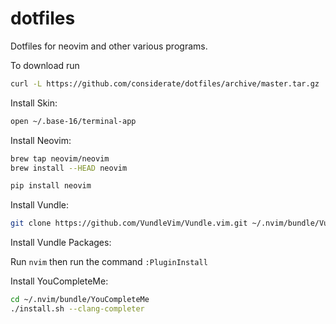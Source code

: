 # dotfiles
Dotfiles for neovim and other various programs.

To download run

```bash
curl -L https://github.com/considerate/dotfiles/archive/master.tar.gz | tar zxv --strip=1
```

Install Skin:

```bash
open ~/.base-16/terminal-app
```

Install Neovim:

```bash
brew tap neovim/neovim
brew install --HEAD neovim
```

```bash
pip install neovim
```

Install Vundle:

```bash
git clone https://github.com/VundleVim/Vundle.vim.git ~/.nvim/bundle/Vundle.vim
```

Install Vundle Packages:

Run `nvim` then run the command `:PluginInstall`

Install YouCompleteMe:

```bash
cd ~/.nvim/bundle/YouCompleteMe
./install.sh --clang-completer
```
